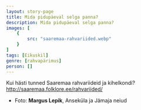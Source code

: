 ```yaml
---
layout: story-page
title: Mida pidupäeval selga panna?
description: Mida pidupäeval selga panna?
images: [
    {
        src: "saaremaa-rahvariided.webp"
    }
]
tags: [Eikuskil]
genre: [rahvapärimus]
person: []
---
```


<!-- # {{$doc.title}} -->

<!-- Fotole pealkiri: Mida pidupäeval selga panna? -->

<!-- Foto siit: https://xn--srvemaa-90a.ee/wp-content/uploads/2021/01/Ansekula-ja-Jamaja-neiud-2015.jpg -->

Kui hästi tunned Saaremaa rahvariideid ja kihelkondi? http://saaremaa.folklore.ee/rahvariided/



<!-- <story-author :author="author" :origin="origin"></story-author> -->
<!-- <story-dictionary :terms="dictionary"></story-dictionary> -->

<!-- <details-wrapper summary="Mis mõtted tekkisid?">

- ?

</details-wrapper> -->


<details-wrapper summary="Allikad" class="text-sm" icon="icon-park-outline:document-folder">

- Foto: **Margus Lepik**, Anseküla ja Jämaja neiud

</details-wrapper>
